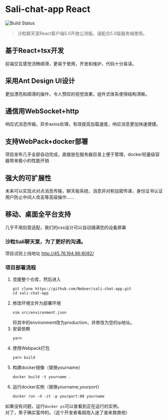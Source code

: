 # Sali-chat-app React
![Build Status](https://travis-ci.org/bootstrap-tagsinput/bootstrap-tagsinput.svg?branch=master)
>沙粒聊天室React客户端5.0开放公测版，请配合5.0版服务端使用。
## 基于React+tsx开发
前端交互感觉流畅顺滑，更易于使用，开发和维护，代码十分易读。
## 采用Ant Design UI设计
更加漂亮和顺滑的操作，令人赞叹的视觉效果，组件式体系使得结构清晰。
## 通信用WebSocket+http
响应式消息传输，异步axios处理，有效提高加载速度，响应消息更加快速便捷。
## 支持WebPack+docker部署
项目发布几乎全部自动完成，直接放在服务器目录上便于管理，docker轻量级容器带来极小的性能开销
## 强大的可扩展性
未来可以实现点对点消息传输，聊天板系统，消息非对称加密传递，身份证书认证用户防止中间人攻击等高级操作……
## 移动、桌面全平台支持
几乎不用刻意适配，我们的css设计可以自动铺满您的设备屏幕
### 沙粒Sali聊天室，为了更好的沟通。
项目试验上线地址 http://45.76.194.96:8082/
### 项目部署流程
 1. 克隆整个仓库，然后进入
    ```
    git clone https://github.com/Neboer/sali-chat-app.git
    cd sali-chat-app
    ```
 2. 修改环境文件为部署环境
    ```
    vim src/environment.json
    ```
    将其中的environment改为production，并修改为您的ip地址。
 3. 安装依赖
     ```
     yarn
     ```
 4. 使用Webpack打包
    ```
    yarn build
    ```
 5. 构建docker镜像（替换yourname）
    ```
    docker build -t yourname .
    ```
 6. 运行docker实例（替换yourname,yourport）
    ```
    docker run -d -it -p yourport:80 yourname
    ```
 如果没有问题，运行```docker ps```可以查看到正在运行的实例。<br>
  对了，黑子确实蛮帅的。（这个开发者看超炮入迷了谁来救救他）